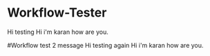 # Workflow-Tester
Hi testing
Hi i'm karan how are you.

#Workflow test 2 message
Hi testing again
Hi i'm karan how are you.
